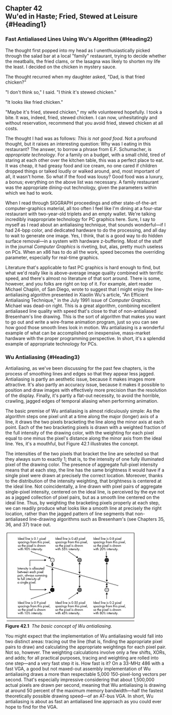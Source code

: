 Chapter 42\
 Wu'ed in Haste; Fried, Stewed at Leisure {#Heading1}
-----------------------------------------

### Fast Antialiased Lines Using Wu's Algorithm {#Heading2}

The thought first popped into my head as I unenthusiastically picked
through the salad bar at a local "family" restaurant, trying to decide
whether the meatballs, the fried clams, or the lasagna was likely to
shorten my life the least. I decided on the chicken in mystery sauce.

The thought recurred when my daughter asked, "Dad, is that fried
chicken?"

"I don't think so," I said. "I think it's stewed chicken."

"It looks like fried chicken."

"Maybe it's fried, stewed chicken," my wife volunteered hopefully. I
took a bite. It was, indeed, fried, stewed chicken. I can now,
unhesitatingly and without reservation, recommend that you avoid fried,
stewed chicken at all costs.

The thought I had was as follows: *This is not good food*. Not a
profound thought, but it raises an interesting question: Why was I
eating in this restaurant? The answer, to borrow a phrase from E.F.
Schumacher, is *appropriate technology*. For a family on a budget, with
a small child, tired of staring at each other over the kitchen table,
this was a perfect place to eat. It was cheap, it had greasy food and
ice cream, no one cared if children dropped things or talked loudly or
walked around, and, most important of all, it wasn't home. So what if
the food was lousy? Good food was a luxury, a bonus; everything on the
above list was necessary. A family restaurant was the appropriate
dining-out technology, given the parameters within which we had to work.

When I read through SIGGRAPH proceedings and other state-of-the-art
computer-graphics material, all too often I feel like I'm dining at a
four-star restaurant with two-year-old triplets and an empty wallet.
We're talking incredibly inappropriate technology for PC graphics here.
Sure, I say to myself as I read about an antialiasing technique, that
sounds wonderful—if I had 24-bpp color, and dedicated hardware to do the
processing, and all day to wait to generate one image. Yes, I think,
that is a good way to do hidden surface removal—in a system with
hardware z-buffering. Most of the stuff in the journal *Computer
Graphics* is riveting, but, alas, pretty much useless on PCs. When an
x86 has to do all the work, speed becomes the overriding parameter,
especially for real-time graphics.

Literature that's applicable to fast PC graphics is hard enough to find,
but what we'd really like is above-average image quality combined with
terrific speed, and there's almost no literature of that sort around.
There is some, however, and you folks are right on top of it. For
example, alert reader Michael Chaplin, of San Diego, wrote to suggest
that I might enjoy the line-antialiasing algorithm presented in Xiaolin
Wu's article, "An Efficient Antialiasing Technique," in the July 1991
issue of *Computer Graphics*. Michael was dead-on right. This is a great
algorithm, combining excellent antialiased line quality with speed
that's close to that of non-antialiased Bresenham's line drawing. This
is the sort of algorithm that makes you want to go out and write a
wire-frame animation program, just so you can see how good those smooth
lines look in motion. Wu antialiasing is a wonderful example of what can
be accomplished on inexpensive, mass-market hardware with the proper
programming perspective. In short, it's a splendid example of
appropriate technology for PCs.

### Wu Antialiasing {#Heading3}

Antialiasing, as we've been discussing for the past few chapters, is the
process of smoothing lines and edges so that they appear less jagged.
Antialiasing is partly an aesthetic issue, because it makes images more
attractive. It's also partly an accuracy issue, because it makes it
possible to position and draw images with effectively more precision
than the resolution of the display. Finally, it's partly a flat-out
necessity, to avoid the horrible, crawling, jagged edges of temporal
aliasing when performing animation.

The basic premise of Wu antialiasing is almost ridiculously simple: As
the algorithm steps one pixel unit at a time along the major (longer)
axis of a line, it draws the two pixels bracketing the line along the
minor axis at each point. Each of the two bracketing pixels is drawn
with a weighted fraction of the full intensity of the drawing color,
with the weighting for each pixel equal to one minus the pixel's
distance along the minor axis from the ideal line. Yes, it's a mouthful,
but Figure 42.1 illustrates the concept.

The intensities of the two pixels that bracket the line are selected so
that they always sum to exactly 1; that is, to the intensity of one
fully illuminated pixel of the drawing color. The presence of aggregate
full-pixel intensity means that at each step, the line has the same
brightness it would have if a single pixel were drawn at precisely the
correct location. Moreover, thanks to the distribution of the intensity
weighting, that brightness is centered at the ideal line. Not
coincidentally, a line drawn with pixel pairs of aggregate single-pixel
intensity, centered on the ideal line, is perceived by the eye not as a
jagged collection of pixel pairs, but as a smooth line centered on the
ideal line. Thus, by weighting the bracketing pixels properly at each
step, we can readily produce what looks like a smooth line at precisely
the right location, rather than the jagged pattern of line segments that
non-antialiased line-drawing algorithms such as Bresenham's (see
Chapters 35, 36, and 37) trace out.

![](images/42-01.jpg)\
 **Figure 42.1**  *The basic concept of Wu antialiasing.*

You might expect that the implementation of Wu antialiasing would fall
into two distinct areas: tracing out the line (that is, finding the
appropriate pixel pairs to draw) and calculating the appropriate
weightings for each pixel pair. Not so, however. The weighting
calculations involve only a few shifts, XORs, and adds; for all
practical purposes, tracing and weighting are rolled into one step—and a
very fast step it is. How fast is it? On a 33-MHz 486 with a fast VGA, a
good but not maxed-out assembly implementation of Wu antialiasing draws
a more than respectable 5,000 150-pixel-long vectors per second. That's
especially impressive considering that about 1,500,000 actual pixels are
drawn per second, meaning that Wu antialiasing is drawing at around 50
percent of the maximum memory bandwidth—half the fastest theoretically
possible drawing speed—of an AT-bus VGA. In short, Wu antialiasing is
about as fast an antialiased line approach as you could ever hope to
find for the VGA.
